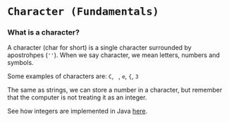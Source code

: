 # `Character (Fundamentals)`
### What is a character?
A character (char for short) is a single character surrounded by apostrohpes (`''`). When we say character, we mean letters, numbers and symbols.

Some examples of characters are: `C`, ` `, `e`, `{`, `3`

The same as strings, we can store a number in a character, but remember that the computer is not treating it as an integer.

See how integers are implemented in Java [here]().
